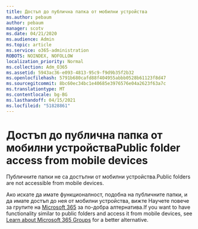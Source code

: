 ```yaml
---
title: Достъп до публична папка от мобилни устройства
ms.author: pebaum
author: pebaum
manager: scotv
ms.date: 04/21/2020
ms.audience: Admin
ms.topic: article
ms.service: o365-administration
ROBOTS: NOINDEX, NOFOLLOW
localization_priority: Normal
ms.collection: Adm_O365
ms.assetid: 5943ac36-e093-4813-95c9-f9d9b35f2b32
ms.openlocfilehash: 5791b680cafd88f404955abbb0528b61123f8d47
ms.sourcegitcommit: 8bc60ec34bc1e40685e3976576e04a2623f63a7c
ms.translationtype: MT
ms.contentlocale: bg-BG
ms.lasthandoff: 04/15/2021
ms.locfileid: "51828861"
---
```

# <a name="public-folder-access-from-mobile-devices"></a><span data-ttu-id="15819-102">Достъп до публична папка от мобилни устройства</span><span class="sxs-lookup"><span data-stu-id="15819-102">Public folder access from mobile devices</span></span>

<span data-ttu-id="15819-103">Публичните папки не са достъпни от мобилни устройства.</span><span class="sxs-lookup"><span data-stu-id="15819-103">Public folders are not accessible from mobile devices.</span></span>
  
<span data-ttu-id="15819-104">Ако искате да имате функционалност, подобна на публичните папки, и да имате достъп до нея от мобилни устройства, вижте Научете повече за групите на [Microsoft 365](https://support.office.com/article/learn-about-office-365-groups-b565caa1-5c40-40ef-9915-60fdb2d97fa2) за по-добра алтернатива.</span><span class="sxs-lookup"><span data-stu-id="15819-104">If you want to have functionality similar to public folders and access it from mobile devices, see [Learn about Microsoft 365 Groups](https://support.office.com/article/learn-about-office-365-groups-b565caa1-5c40-40ef-9915-60fdb2d97fa2) for a better alternative.</span></span>
  